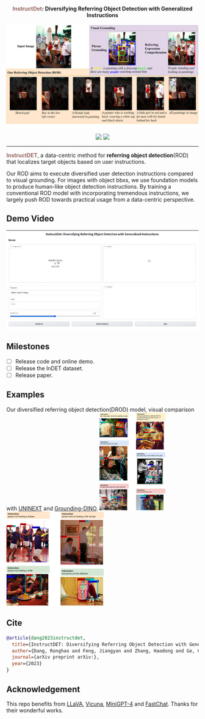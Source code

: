 <p align="center">
  <h4 align="center"><font color="#966661">InstructDet</font>: Diversifying Referring Object Detection with Generalized Instructions</h4>
  <p align="center"><img src="./assets/teaser.png" alt="teaser" width="600px" /></p>
  <p align="center">
    <a href='https://github.com/jyFengGoGo/InstructDet'><img src='https://img.shields.io/badge/Project-Page-Green'></a>
    <a href=''><img src='https://img.shields.io/badge/Paper-Arxiv-red'></a>
  </p>
</p>

***
<font color="#966661">**InstructDET**</font>, a data-centric method for **referring object detection**(ROD) that localizes target objects based on user instructions.

Our ROD aims to execute diversified user detection instructions compared to visual grounding. For images with object bbxs, we use foundation models to produce human-like object detection instructions. By training a conventional ROD model with incorporating tremendous instructions, we largely push ROD towards practical usage from a data-centric perspective.

## Demo Video
[![Instruct demo video](./assets/cover.png)](https://www.youtube.com/watch?v=huRehKBSCDQ "Demo of InstructDet")

## Milestones

- [ ] Release code and online demo.
- [ ] Release the InDET dataset.
- [ ] Release paper.

## Examples
Our diversified referring object detection(DROD) model, visual comparison with [UNINEXT](https://github.com/MasterBin-IIAU/UNINEXT) and [Grounding-DINO](https://github.com/IDEA-Research/GroundingDINO).
<img src="./assets/DROD_comparison_1.png" alt="DROD_1" style="zoom: 25%;" />
<img src="./assets/DROD_comparison_2.png" alt="DROD_2" style="zoom: 25%;" />

## Cite

```bibtex
@article{dang2023instructdet,
  title={InstructDET: Diversifying Referring Object Detection with Generalized Instructions.},
  author={Dang, Ronghao and Feng, Jiangyan and Zhang, Haodong and Ge, Chongjian and Song, Lin and Gong, Lijun and Liu, Chengju and Chen, Qijun and Zhu, Feng and Zhao, Rui and Song, Yibin},
  journal={arXiv preprint arXiv:},
  year={2023}
}
```

## Acknowledgement

This repo benefits from [LLaVA](https://github.com/haotian-liu/LLaVA), [Vicuna](https://github.com/lm-sys/FastChat), [MiniGPT-4](https://github.com/Vision-CAIR/MiniGPT-4) and [FastChat](https://github.com/lm-sys/FastChat). Thanks for their wonderful works.
